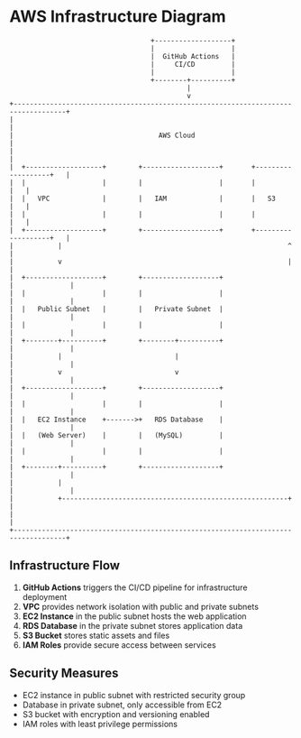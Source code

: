# AWS Infrastructure Diagram

```
                                   +-------------------+
                                   |                   |
                                   |  GitHub Actions   |
                                   |     CI/CD         |
                                   |                   |
                                   +--------+----------+
                                            |
                                            v
+-----------------------------------------------------------------------------------+
|                                                                                   |
|                                    AWS Cloud                                      |
|                                                                                   |
|  +-------------------+        +-------------------+       +-------------------+   |
|  |                   |        |                   |       |                   |   |
|  |   VPC             |        |   IAM             |       |   S3              |   |
|  |                   |        |                   |       |                   |   |
|  +-------------------+        +-------------------+       +-------------------+   |
|           |                                                        ^              |
|           v                                                        |              |
|  +-------------------+        +-------------------+                 |              |
|  |                   |        |                   |                 |              |
|  |   Public Subnet   |        |   Private Subnet  |                 |              |
|  |                   |        |                   |                 |              |
|  +--------+----------+        +--------+----------+                 |              |
|           |                            |                            |              |
|           v                            v                            |              |
|  +-------------------+        +-------------------+                 |              |
|  |                   |        |                   |                 |              |
|  |   EC2 Instance    +------->+   RDS Database    |                 |              |
|  |   (Web Server)    |        |   (MySQL)         |                 |              |
|  |                   |        |                   |                 |              |
|  +--------+----------+        +-------------------+                 |              |
|           |                                                         |              |
|           +--------------------------------------------------------+              |
|                                                                                   |
+-----------------------------------------------------------------------------------+
```

## Infrastructure Flow

1. **GitHub Actions** triggers the CI/CD pipeline for infrastructure deployment
2. **VPC** provides network isolation with public and private subnets
3. **EC2 Instance** in the public subnet hosts the web application
4. **RDS Database** in the private subnet stores application data
5. **S3 Bucket** stores static assets and files
6. **IAM Roles** provide secure access between services

## Security Measures

- EC2 instance in public subnet with restricted security group
- Database in private subnet, only accessible from EC2
- S3 bucket with encryption and versioning enabled
- IAM roles with least privilege permissions